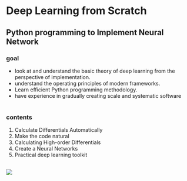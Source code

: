 # Deep Learning from Scratch
Python programming to Implement Neural Network
-----

### goal
* look at and understand the basic theory of deep learning from the perspective of implementation.
* understand the operating principles of modern frameworks.
* Learn efficient Python programming methodology.
* have experience in gradually creating scale and systematic software
<br><br>
### contents
1. Calculate Differentials Automatically 
2. Make the code natural
3. Calculating High-order Differentials
4. Create a Neural Networks
5. Practical deep learning toolkit
<br>
<img src = "http://bimage.interpark.com/goods_image/5/0/1/8/343265018g.jpg">
